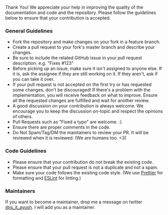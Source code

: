 Thank You! We appreciate your help in improving the quality of the documentation and code and the repository. Please follow the guidelines below to ensure that your contribution is accepted.

### General Guidelines
- Fork the repository and make changes on your fork in a feature branch.
- Create a pull request to your fork's master branch and describe your changes.
- Be sure to include the related GitHub issue in your pull request description. e.g. "Fixes #123"
- Before picking up an issue, make sure it isn't assigned to anyone else. If it is, ask the assignee if they are still working on it. If they aren't, ask if you can take it over.
- If your pull request is not accepted on the first try or has requested some changes, don't be discouraged! If there's a problem with the implementation, you will receive feedback on what to improve. Ensure all the requested changes are fulfilled and wait for another review.
- A good discussion on your contribution is always welcome. We encourage you to keep the discussion on-topic and respect the opinions of others.
- Pull Requests such as "Fixed a typo" are welcome. :)
- Ensure there are proper comments in the code.
- Do Not Spam/Tag/DM the maintainers to review your PR. It will be reviewed when it is reviewed. (We are humans too. <3)

### Code<Contribution> Guidelines
- Please ensure that your contribution do not break the existing code.
- Please ensure that your pull request is not a duplicate and not a spam.
- Make sure your code follows the existing code style. (We use [Prettier](https://prettier.io/) for formatting and [ESLint](https://eslint.org/) for linting.)

### Maintainers
If you want to become a maintainer, drop me a message on twitter [@is_it_ayush](https://twitter.com/is_it_ayush). I will add you as a maintainer.